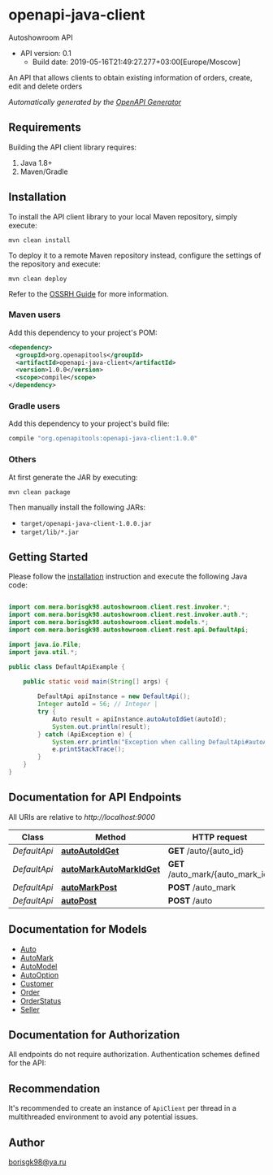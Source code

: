 # openapi-java-client

Autoshowroom API
- API version: 0.1
  - Build date: 2019-05-16T21:49:27.277+03:00[Europe/Moscow]

An API that allows clients to obtain existing information of orders, create, edit and delete orders


*Automatically generated by the [OpenAPI Generator](https://openapi-generator.tech)*


## Requirements

Building the API client library requires:
1. Java 1.8+
2. Maven/Gradle

## Installation

To install the API client library to your local Maven repository, simply execute:

```shell
mvn clean install
```

To deploy it to a remote Maven repository instead, configure the settings of the repository and execute:

```shell
mvn clean deploy
```

Refer to the [OSSRH Guide](http://central.sonatype.org/pages/ossrh-guide.html) for more information.

### Maven users

Add this dependency to your project's POM:

```xml
<dependency>
  <groupId>org.openapitools</groupId>
  <artifactId>openapi-java-client</artifactId>
  <version>1.0.0</version>
  <scope>compile</scope>
</dependency>
```

### Gradle users

Add this dependency to your project's build file:

```groovy
compile "org.openapitools:openapi-java-client:1.0.0"
```

### Others

At first generate the JAR by executing:

```shell
mvn clean package
```

Then manually install the following JARs:

* `target/openapi-java-client-1.0.0.jar`
* `target/lib/*.jar`

## Getting Started

Please follow the [installation](#installation) instruction and execute the following Java code:

```java

import com.mera.borisgk98.autoshowroom.client.rest.invoker.*;
import com.mera.borisgk98.autoshowroom.client.rest.invoker.auth.*;
import com.mera.borisgk98.autoshowroom.client.models.*;
import com.mera.borisgk98.autoshowroom.client.rest.api.DefaultApi;

import java.io.File;
import java.util.*;

public class DefaultApiExample {

    public static void main(String[] args) {
        
        DefaultApi apiInstance = new DefaultApi();
        Integer autoId = 56; // Integer | 
        try {
            Auto result = apiInstance.autoAutoIdGet(autoId);
            System.out.println(result);
        } catch (ApiException e) {
            System.err.println("Exception when calling DefaultApi#autoAutoIdGet");
            e.printStackTrace();
        }
    }
}

```

## Documentation for API Endpoints

All URIs are relative to *http://localhost:9000*

Class | Method | HTTP request | Description
------------ | ------------- | ------------- | -------------
*DefaultApi* | [**autoAutoIdGet**](docs/DefaultApi.md#autoAutoIdGet) | **GET** /auto/{auto_id} | 
*DefaultApi* | [**autoMarkAutoMarkIdGet**](docs/DefaultApi.md#autoMarkAutoMarkIdGet) | **GET** /auto_mark/{auto_mark_id} | 
*DefaultApi* | [**autoMarkPost**](docs/DefaultApi.md#autoMarkPost) | **POST** /auto_mark | 
*DefaultApi* | [**autoPost**](docs/DefaultApi.md#autoPost) | **POST** /auto | 


## Documentation for Models

 - [Auto](docs/Auto.md)
 - [AutoMark](docs/AutoMark.md)
 - [AutoModel](docs/AutoModel.md)
 - [AutoOption](docs/AutoOption.md)
 - [Customer](docs/Customer.md)
 - [Order](docs/Order.md)
 - [OrderStatus](docs/OrderStatus.md)
 - [Seller](docs/Seller.md)


## Documentation for Authorization

All endpoints do not require authorization.
Authentication schemes defined for the API:

## Recommendation

It's recommended to create an instance of `ApiClient` per thread in a multithreaded environment to avoid any potential issues.

## Author

borisgk98@ya.ru

